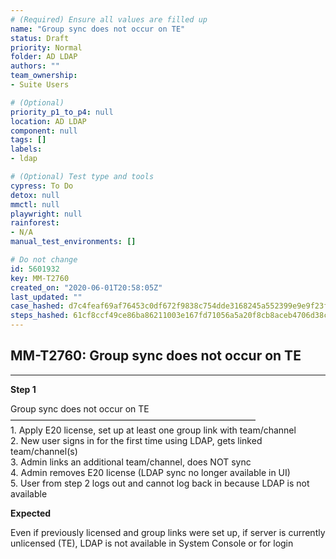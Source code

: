 ```yaml
---
# (Required) Ensure all values are filled up
name: "Group sync does not occur on TE"
status: Draft
priority: Normal
folder: AD LDAP
authors: ""
team_ownership: 
- Suite Users

# (Optional)
priority_p1_to_p4: null
location: AD LDAP
component: null
tags: []
labels: 
- ldap

# (Optional) Test type and tools
cypress: To Do
detox: null
mmctl: null
playwright: null
rainforest: 
- N/A
manual_test_environments: []

# Do not change
id: 5601932
key: MM-T2760
created_on: "2020-06-01T20:58:05Z"
last_updated: ""
case_hashed: d7c4feaf69af76453c0df672f9838c754dde3168245a552399e9e9f23f7af727a81ff33a366ab2aed8890ab06fa80980
steps_hashed: 61cf8ccf49ce86ba86211003e167fd71056a5a20f8cb8aceb4706d38c68405ebe6c2bd59339841926d63f9ec577962c9
---
```


<!-- (Auto-generated) Based on frontmatter's "key" and "name" -->

## MM-T2760: Group sync does not occur on TE

---

**Step 1**

Group sync does not occur on TE\
————————————————————————————\
1\. Apply E20 license, set up at least one group link with team/channel\
2\. New user signs in for the first time using LDAP, gets linked team/channel(s)\
3\. Admin links an additional team/channel, does NOT sync\
4\. Admin removes E20 license (LDAP sync no longer available in UI)\
5\. User from step 2 logs out and cannot log back in because LDAP is not available

**Expected**

Even if previously licensed and group links were set up, if server is currently unlicensed (TE), LDAP is not available in System Console or for login
